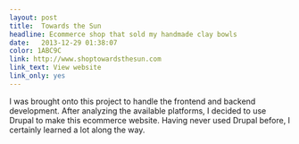 ```yaml
---
layout: post
title:  Towards the Sun
headline: Ecommerce shop that sold my handmade clay bowls
date:   2013-12-29 01:38:07
color: 1ABC9C
link: http://www.shoptowardsthesun.com
link_text: View website
link_only: yes
---
```

I was brought onto this project to handle the frontend and backend development. After analyzing the available platforms, I decided to use Drupal to make this ecommerce website. Having never used Drupal before, I certainly learned a lot along the way.
